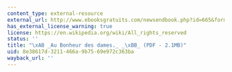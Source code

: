 ```yaml
---
content_type: external-resource
external_url: http://www.ebooksgratuits.com/newsendbook.php?id=665&format=pdf
has_external_license_warning: true
license: https://en.wikipedia.org/wiki/All_rights_reserved
status: ''
title: "\xAB _Au Bonheur des dames._ _\xBB_ (PDF - 2.1MB)"
uid: 8e38617d-3211-466a-9b75-69e972c363ba
wayback_url: ''
---
```

